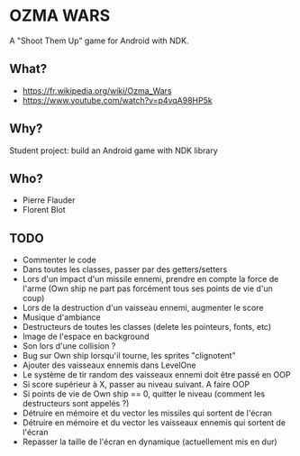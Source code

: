 # OZMA WARS #

A "Shoot Them Up" game for Android with NDK.

## What? ##

* https://fr.wikipedia.org/wiki/Ozma_Wars
* https://www.youtube.com/watch?v=p4vqA98HP5k

## Why? ##

Student project: build an Android game with NDK library

## Who? ##

* Pierre Flauder
* Florent Blot

## TODO ##

* Commenter le code
* Dans toutes les classes, passer par des getters/setters
* Lors d'un impact d'un missile ennemi, prendre en compte la force de l'arme (Own ship ne part pas forcément tous ses points de vie d'un coup)
* Lors de la destruction d'un vaisseau ennemi, augmenter le score
* Musique d'ambiance
* Destructeurs de toutes les classes (delete les pointeurs, fonts, etc)
* Image de l'espace en background
* Son lors d'une collision ?
* Bug sur Own ship lorsqu'il tourne, les sprites "clignotent"
* Ajouter des vaisseaux ennemis dans LevelOne
* Le système de tir random des vaisseaux ennemi doit être passé en OOP
* Si score supérieur à X, passer au niveau suivant. A faire OOP
* Si points de vie de Own ship == 0, quitter le niveau (comment les destructeurs sont appelés ?)
* Détruire en mémoire et du vector les missiles qui sortent de l'écran
* Détruire en mémoire et du vector les vaisseaux ennemis qui sortent de l'écran
* Repasser la taille de l'écran en dynamique (actuellement mis en dur)